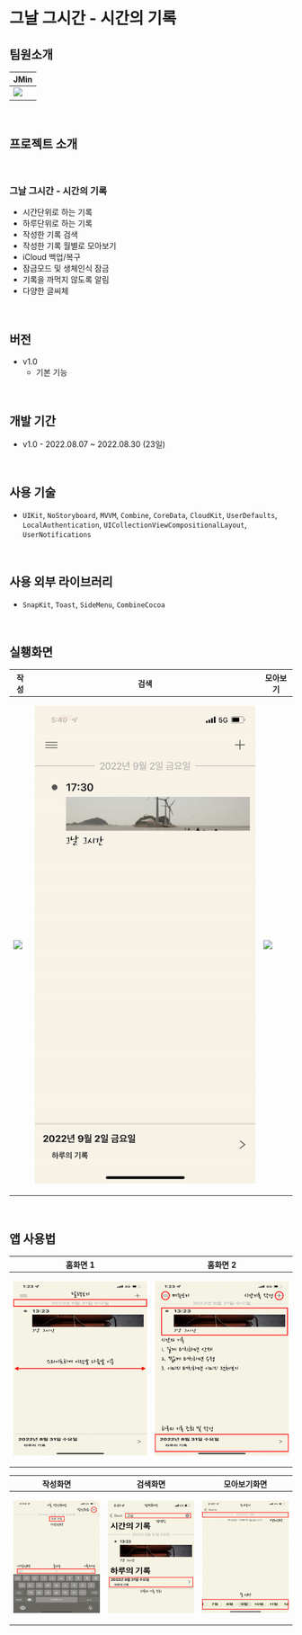 # 그날 그시간 - 시간의 기록

## 팀원소개
| JMin | 
| -- | 
| [<img src="https://github.com/jmindeveloper.png" width="200">](https://github.com/jmindeveloper)|

<br>

## 프로젝트 소개

<br>

### 그날 그시간 - 시간의 기록
- 시간단위로 하는 기록
- 하루단위로 하는 기록
- 작성한 기록 검색
- 작성한 기록 월별로 모아보기
- iCloud 백업/복구
- 잠금모드 및 생체인식 잠금
- 기록을 까먹지 않도록 알림
- 다양한 글씨체

<br>

## 버전
- v1.0
  - 기본 기능

<br>

## 개발 기간
- v1.0 - 2022.08.07 ~ 2022.08.30 (23일)

<br>

## 사용 기술
- `UIKit`, `NoStoryboard`, `MVVM`, `Combine`, `CoreData`, `CloudKit`, `UserDefaults`, `LocalAuthentication`, `UICollectionViewCompositionalLayout`, `UserNotifications`

<br>

## 사용 외부 라이브러리
- `SnapKit`, `Toast`, `SideMenu`, `CombineCocoa`

<br>

## 실횅화면

| <center> 작성 </center> | <center> 검색 </center> | <center> 모아보기 </center> |
| -- | -- | -- |
| <p float="none"> <img src= "./docs/gif/write.gif"/> </p> | <p float="none"> <img src= "./docs/gif/search.gif"/> </p> | <p float="none"> <img src= "./docs/gif/write.gif"/> </p> | 

<br>

## 앱 사용법
| <center> 홈화면 1 </center> | <center> 홈화면 2 </center> |
| -- | -- |
| <p float="none"> <img src= "./docs/image/TDTT_onboarding_Image/TDTT_onboarding_Image_1.png"/> </p> | <p float="none"> <img src= "./docs/image/TDTT_onboarding_Image/TDTT_onboarding_Image_2.png"/> </p> |

| <center> 작성화면 </center> | <center> 검색화면 </center> | <center> 모아보기화면 </center> |
| -- | -- | -- |
| <p float="none"> <img src= "./docs/image/TDTT_onboarding_Image/TDTT_onboarding_Image_3.png"/> </p> | <p float="none"> <img src= "./docs/image/TDTT_onboarding_Image/TDTT_onboarding_Image_4.png"/> </p> | <p float="none"> <img src= "./docs/image/TDTT_onboarding_Image/TDTT_onboarding_Image_5.png"/> </p> |
